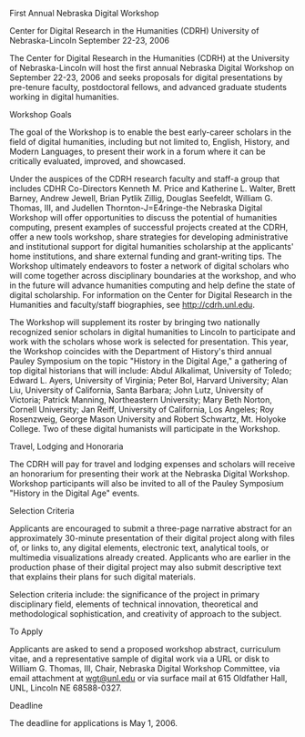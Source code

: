 First Annual Nebraska Digital Workshop

Center for Digital Research in the Humanities (CDRH) University of Nebraska-Lincoln September 22-23, 2006

The Center for Digital Research in the Humanities (CDRH) at the University of Nebraska-Lincoln will host the first annual Nebraska Digital Workshop on September 22-23, 2006 and seeks proposals for digital presentations by pre-tenure faculty, postdoctoral fellows, and advanced graduate students working in digital humanities.

Workshop Goals

The goal of the Workshop is to enable the best early-career scholars in the field of digital humanities, including but not limited to, English, History, and Modern Languages, to present their work in a forum where it can be critically evaluated, improved, and showcased.

Under the auspices of the CDRH research faculty and staff-a group that includes CDHR Co-Directors Kenneth M. Price and Katherine L. Walter, Brett Barney, Andrew Jewell, Brian Pytlik Zillig, Douglas Seefeldt, William G. Thomas, III, and Judellen Thornton-J=E4ringe-the Nebraska Digital Workshop will offer opportunities to discuss the potential of humanities computing, present examples of successful projects created at the CDRH, offer a new tools workshop, share strategies for developing administrative and institutional support for digital humanities scholarship at the applicants' home institutions, and share external funding and grant-writing tips. The Workshop ultimately endeavors to foster a network of digital scholars who will come together across disciplinary boundaries at the workshop, and who in the future will advance humanities computing and help define the state of digital scholarship. For information on the Center for Digital Research in the Humanities and faculty/staff biographies, see http://cdrh.unl.edu.

The Workshop will supplement its roster by bringing two nationally recognized senior scholars in digital humanities to Lincoln to participate and work with the scholars whose work is selected for presentation. This year, the Workshop coincides with the Department of History's third annual Pauley Symposium on the topic "History in the Digital Age," a gathering of top digital historians that will include: Abdul Alkalimat, University of Toledo; Edward L. Ayers, University of Virginia; Peter Bol, Harvard University; Alan Liu, University of California, Santa Barbara; John Lutz, University of Victoria; Patrick Manning, Northeastern University; Mary Beth Norton, Cornell University; Jan Reiff, University of California, Los Angeles; Roy Rosenzweig, George Mason University and Robert Schwartz, Mt. Holyoke College. Two of these digital humanists will participate in the Workshop.

Travel, Lodging and Honoraria

The CDRH will pay for travel and lodging expenses and scholars will receive an honorarium for presenting their work at the Nebraska Digital Workshop. Workshop participants will also be invited to all of the Pauley Symposium "History in the Digital Age" events.

Selection Criteria

Applicants are encouraged to submit a three-page narrative abstract for an approximately 30-minute presentation of their digital project along with files of, or links to, any digital elements, electronic text, analytical tools, or multimedia visualizations already created. Applicants who are earlier in the production phase of their digital project may also submit descriptive text that explains their plans for such digital materials.

Selection criteria include: the significance of the project in primary disciplinary field, elements of technical innovation, theoretical and methodological sophistication, and creativity of approach to the subject.

To Apply

Applicants are asked to send a proposed workshop abstract, curriculum vitae, and a representative sample of digital work via a URL or disk to William G. Thomas, III, Chair, Nebraska Digital Workshop Committee, via email attachment at wgt@unl.edu or via surface mail at 615 Oldfather Hall, UNL, Lincoln NE 68588-0327.

Deadline

The deadline for applications is May 1, 2006.